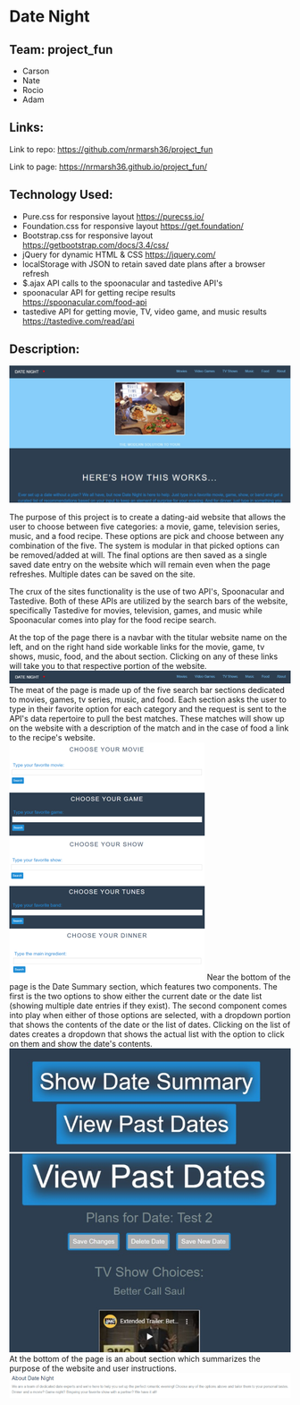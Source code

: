 # Date Night

## Team: project_fun
* Carson
* Nate
* Rocio
* Adam

## Links:
Link to repo: <https://github.com/nrmarsh36/project_fun>

Link to page: <https://nrmarsh36.github.io/project_fun/>

## Technology Used:
* Pure.css for responsive layout <https://purecss.io/>
* Foundation.css for responsive layout <https://get.foundation/>
* Bootstrap.css for responsive layout <https://getbootstrap.com/docs/3.4/css/>
* jQuery for dynamic HTML & CSS <https://jquery.com/>
* localStorage with JSON to retain saved date plans after a browser refresh
* $.ajax API calls to the spoonacular and tastedive API's
* spoonacular API for getting recipe results <https://spoonacular.com/food-api>
* tastedive API for getting movie, TV, video game, and music results <https://tastedive.com/read/api>

## Description:
![Screenshot of Date Night](images/date_night_overview_screenshot.jpg)
 
The purpose of this project is to create a dating-aid website that allows the user to choose between five categories: a movie, game, television series, music, and a food recipe. These options are pick and choose between any combination of the five. The system is modular in that picked options can be removed/added at will. The final options are then saved as a single saved date entry on the website which will remain even when the page refreshes. Multiple dates can be saved on the site.

The crux of the sites functionality is the use of two API's, Spoonacular and Tastedive. Both of these APIs are utilized by the search bars of the website, specifically Tastedive for movies, television, games, and music while Spoonacular comes into play for the food recipe search.

At the top of the page there is a navbar with the titular website name on the left, and on the right hand side workable links for the movie, game, tv shows, music, food, and the about section. Clicking on any of these links will take you to that respective portion of the website.
![Screenshot of Navbar](images/navbar.png)
The meat of the page is made up of the five search bar sections dedicated to movies, games, tv series, music, and food. Each section asks the user to type in their favorite option for each category and the request is sent to the API's data repertoire to pull the best matches. These matches will show up on the website with a description of the match and in the case of food a link to the recipe's website.
![Screenshot of Movies](images/movie_snip.png)
![Screenshot of Games](images/game_snip.png)
![Screenshot of Shows](images/show_snip.png)
![Screenshot of Music](images/tunes_snip.png)
![Screenshot of Food](images/dinner_snip.png)
Near the bottom of the page is the Date Summary section, which features two components. The first is the two options to show either the current date or the date list (showing multiple date entries if they exist). The second component comes into play when either of those options are selected, with a dropdown portion that shows the contents of the date or the list of dates. Clicking on the list of dates creates a dropdown that shows the actual list with the option to click on them and show the date's contents.
![Screenshot of Date Summary](images/date_summary_past_snip.jpg)
![Screenshot of Date Info](images/date_info_snip.jpg)
At the bottom of the page is an about section which summarizes the purpose of the website and user instructions.
![Screenshot of About](images/about.png)

